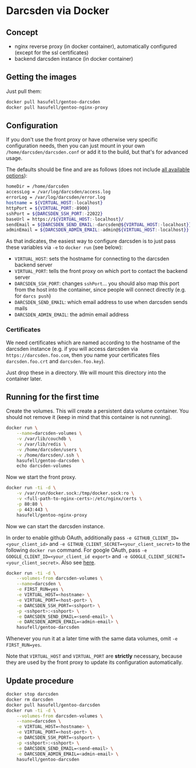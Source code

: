 # Darcsden via Docker

## Concept

* nginx reverse proxy (in docker container), automatically configured (except for the ssl certificates)
* backend darcsden instance (in docker container)

## Getting the images

Just pull them:
```sh
docker pull hasufell/gentoo-darcsden
docker pull hasufell/gentoo-nginx-proxy
```

## Configuration

If you don't use the front proxy or have otherwise very specific configuration
needs, then you can just mount in your own `/home/darcsden/darcsden.conf` or add
it to the build, but that's for advanced usage.

The defaults should be fine and are as follows (does not include [all available options](http://hub.darcs.net/simon/darcsden/browse/README.md)):
```sh
homeDir = /home/darcsden
accessLog = /var/log/darcsden/access.log
errorLog = /var/log/darcsden/error.log
hostname = ${VIRTUAL_HOST:-localhost}
httpPort = ${VIRTUAL_PORT:-8900}
sshPort = ${DARCSDEN_SSH_PORT:-22022}
baseUrl = https://${VIRTUAL_HOST:-localhost}/
sendEmail = ${DARCSDEN_SEND_EMAIL:-darcsden@${VIRTUAL_HOST:-localhost}}
adminEmail = ${DARCSDEN_ADMIN_EMAIL:-admin@${VIRTUAL_HOST:-localhost}}
```

As that indicates, the easiest way to configure darcsden is to just pass these
variables via `-e` to `docker run` (see below):
* `VIRTUAL_HOST`: sets the hostname for connecting to the darcsden backend server
* `VIRTUAL_PORT`: tells the front proxy on which port to contact the backend server
* `DARCSDEN_SSH_PORT`: changes `sshPort`... you should also map this port from the host into the container, since people will connect directly (e.g. for `darcs push`)
* `DARCSDEN_SEND_EMAIL`: which email address to use when darcsden sends mails
* `DARCSDEN_ADMIN_EMAIL`: the admin email address

### Certificates

We need certificates which are named according to the hostname
of the darcsden instance (e.g. if you will access darcsden via
`https://darcsden.foo.com`, then you name your certificates files
`darcsden.foo.crt` and `darcsden.foo.key`).

Just drop these in a directory. We will mount this directory into the
container later.

## Running for the first time

Create the volumes. This will create a persistent data volume container.
You should not remove it (keep in mind that this container is not running).
```sh
docker run \
	--name=darcsden-volumes \
	-v /var/lib/couchdb \
	-v /var/lib/redis \
	-v /home/darcsden/users \
	-v /home/darcsden/.ssh \
	hasufell/gentoo-darcsden \
	echo darcsden-volumes
```

Now we start the front proxy.
```sh
docker run -ti -d \
	-v /var/run/docker.sock:/tmp/docker.sock:ro \
	-v <full-path-to-nginx-certs>:/etc/nginx/certs \
	-p 80:80 \
	-p 443:443 \
	hasufell/gentoo-nginx-proxy
```

Now we can start the darcsden instance.

In order to enable github OAuth, additionally pass
`-e GITHUB_CLIENT_ID=<your_client_id>` and
`-e GITHUB_CLIENT_SECRET=<your_client_secret>` to the following `docker run`
command. For google OAuth, pass `-e GOOGLE_CLIENT_ID=<your_client_id export>` and
`-e GOOGLE_CLIENT_SECRET=<your_client_secret>`.
Also see [here](http://hub.darcs.net/simon/darcsden/browse/README.md).
```sh
docker run -ti -d \
	--volumes-from darcsden-volumes \
	--name=darcsden \
	-e FIRST_RUN=yes \
	-e VIRTUAL_HOST=<hostname> \
	-e VIRTUAL_PORT=<host-port> \
	-e DARCSDEN_SSH_PORT=<sshport> \
	-p <sshport>:<sshport> \
	-e DARCSDEN_SEND_EMAIL=<send-email> \
	-e DARCSDEN_ADMIN_EMAIL=<admin-email> \
	hasufell/gentoo-darcsden
```

Whenever you run it at a later time with the same data volumes,
omit `-e FIRST_RUN=yes`.

Note that `VIRTUAL_HOST` and `VIRTUAL_PORT` are __strictly__ necessary,
because they are used by the front proxy to update its configuration
automatically.

## Update procedure
```sh
docker stop darcsden
docker rm darcsden
docker pull hasufell/gentoo-darcsden
docker run -ti -d \
	--volumes-from darcsden-volumes \
	--name=darcsden \
	-e VIRTUAL_HOST=<hostname> \
	-e VIRTUAL_PORT=<host-port> \
	-e DARCSDEN_SSH_PORT=<sshport> \
	-p <sshport>:<sshport> \
	-e DARCSDEN_SEND_EMAIL=<send-email> \
	-e DARCSDEN_ADMIN_EMAIL=<admin-email> \
	hasufell/gentoo-darcsden
```
